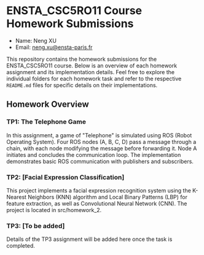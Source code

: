 # ENSTA_CSC5RO11 Course Homework Submissions

- Name: Neng XU
- Email: neng.xu@ensta-paris.fr

This repository contains the homework submissions for the ENSTA_CSC5RO11 course. Below is an overview of each homework assignment and its implementation details. Feel free to explore the individual folders for each homework task and refer to the respective `README.md` files for specific details on their implementations.

## Homework Overview

### TP1: The Telephone Game
In this assignment, a game of "Telephone" is simulated using ROS (Robot Operating System). Four ROS nodes (A, B, C, D) pass a message through a chain, with each node modifying the message before forwarding it. Node A initiates and concludes the communication loop. The implementation demonstrates basic ROS communication with publishers and subscribers.

### TP2: [Facial Expression Classification]
This project implements a facial expression recognition system using the K-Nearest Neighbors (KNN) algorithm and Local Binary Patterns (LBP) for feature extraction, as well as Convolutional Neural Network (CNN). The project is located in src/homework_2.

### TP3: [To be added]
Details of the TP3 assignment will be added here once the task is completed.
